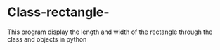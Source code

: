 # Class-rectangle-
This program display the length and width of the rectangle through the class and objects in python
